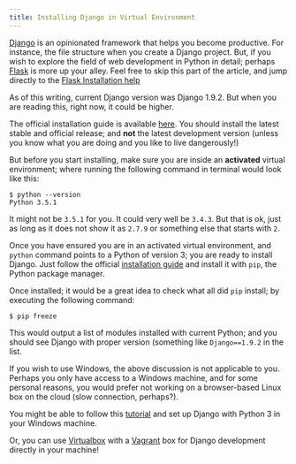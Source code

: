 ```yaml
---
title: Installing Django in Virtual Environment
---
```

<a href='https://www.djangoproject.com' target='_blank' rel='nofollow'>Django</a> is an opinionated framework that helps you become productive. For instance, the file structure when you create a Django project. But, if you wish to explore the field of web development in Python in detail; perhaps <a href='http://flask.pocoo.org/' target='_blank' rel='nofollow'>Flask</a> is more up your alley. Feel free to skip this part of the article, and jump directly to the [Flask Installation help](#installing-flask-in-virtual-environment)

As of this writing, current Django version was Django 1.9.2\. But when you are reading this, right now, it could be higher.

The official installation guide is available <a href='https://docs.djangoproject.com/en/1.9/intro/install/#install-django' target='_blank' rel='nofollow'>here</a>. You should install the latest stable and official release; and **not** the latest development version (unless you know what you are doing and you like to live dangerously!)

But before you start installing, make sure you are inside an **activated** virtual environment; where running the following command in terminal would look like this:

    $ python --version
    Python 3.5.1

It might not be `3.5.1` for you. It could very well be `3.4.3`. But that is ok, just as long as it does not show it as `2.7.9` or something else that starts with `2`.

Once you have ensured you are in an activated virtual environment, and `python` command points to a Python of version 3; you are ready to install Django. Just follow the official <a href='https://docs.djangoproject.com/en/1.9/topics/install/#installing-official-release' target='_blank' rel='nofollow'>installation guide</a> and install it with `pip`, the Python package manager.

Once installed; it would be a great idea to check what all did `pip` install; by executing the following command:

    $ pip freeze

This would output a list of modules installed with current Python; and you should see Django with proper version (something like `Django==1.9.2` in the list.

If you wish to use Windows, the above discussion is not applicable to you. Perhaps you only have access to a Windows machine, and for some personal reasons, you would prefer not working on a browser-based Linux box on the cloud (slow connection, perhaps?).

You might be able to follow this <a href='https://docs.djangoproject.com/en/1.9/howto/windows/' target='_blank' rel='nofollow'>tutorial</a> and set up Django with Python 3 in your Windows machine.

Or, you can use <a href='https://www.virtualbox.org/' target='_blank' rel='nofollow'>Virtualbox</a> with a <a href='https://www.vagrantup.com/' target='_blank' rel='nofollow'>Vagrant</a> box for Django development directly in your machine!